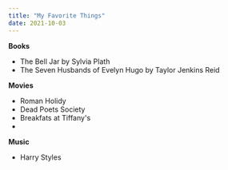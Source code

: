 ```yaml
---
title: "My Favorite Things"
date: 2021-10-03
---
```


**Books**
  * The Bell Jar by Sylvia Plath 
  * The Seven Husbands of Evelyn Hugo by Taylor Jenkins Reid 
  
**Movies**
  * Roman Holidy
  * Dead Poets Society
  * Breakfats at Tiffany's 
  *
 **Music**
  * Harry Styles
